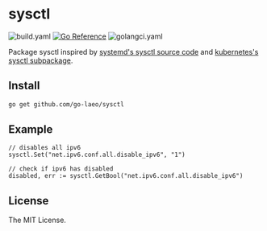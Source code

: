 # sysctl

![build.yaml](https://github.com/go-laeo/sysctl/actions/workflows/build.yaml/badge.svg) [![Go Reference](https://pkg.go.dev/badge/github.com/go-laeo/sysctl.svg)](https://pkg.go.dev/github.com/go-laeo/sysctl) ![golangci.yaml](https://github.com/go-laeo/sysctl/actions/workflows/golangci-lint.yaml/badge.svg)

Package sysctl inspired by [systemd's sysctl source code](https://github.com/systemd/systemd/blob/main/src/sysctl/sysctl.c) and [kubernetes's sysctl subpackage](https://github.com/kubernetes/kubernetes/blob/v1.22.1/pkg/util/sysctl/sysctl.go).

## Install

```bash
go get github.com/go-laeo/sysctl
```

## Example

```golang
// disables all ipv6
sysctl.Set("net.ipv6.conf.all.disable_ipv6", "1")

// check if ipv6 has disabled
disabled, err := sysctl.GetBool("net.ipv6.conf.all.disable_ipv6")
```

## License

The MIT License.

